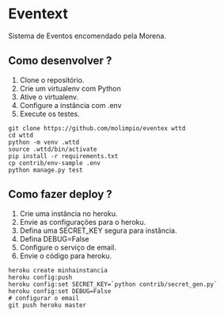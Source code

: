 # Eventext

Sistema de Eventos encomendado pela Morena.

## Como desenvolver ?
1. Clone o repositório.
2. Crie um virtualenv com Python
3. Ative o virtualenv.
4. Configure a instância com .env
5. Execute os testes.

```console
git clone https://github.com/molimpio/eventex wttd
cd wttd
python -m venv .wttd
source .wttd/bin/activate
pip install -r requirements.txt
cp contrib/env-sample .env
python manage.py test
```

## Como fazer deploy ?
1. Crie uma instância no heroku.
2. Envie as configurações para o heroku.
3. Defina uma SECRET_KEY segura para instância.
4. Defina DEBUG=False
5. Configure o serviço de email.
6. Envie o código para heroku.

```console
heroku create minhainstancia
heroku config:push
heroku config:set SECRET_KEY=`python contrib/secret_gen.py`
heroku config:set DEBUG=False
# configurar o email
git push heroku master
```